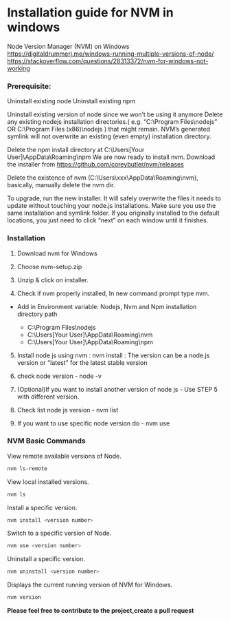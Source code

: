 # Installation guide for NVM in windows
Node Version Manager (NVM) on Windows
https://digitaldrummerj.me/windows-running-multiple-versions-of-node/
https://stackoverflow.com/questions/28313372/nvm-for-windows-not-working



### Prerequisite:

Uninstall existing node
Uninstall existing npm

Uninstall existing version of node since we won’t be using it anymore
Delete any existing nodejs installation directories.( e.g. “C:\Program Files\nodejs” OR C:\Program Files (x86)\nodejs ) that might remain. NVM’s generated symlink will not overwrite an existing (even empty) installation directory.

Delete the npm install directory at C:\Users\[Your User]\AppData\Roaming\npm We are now ready to install nvm. Download the installer from https://github.com/coreybutler/nvm/releases

Delete the existence of nvm (C:\Users\xxx\AppData\Roaming\nvm), basically, manually delete the nvm dir.

To upgrade, run the new installer. It will safely overwrite the files it needs to update without touching your node.js installations. Make sure you use the same installation and symlink folder. If you originally installed to the default locations, you just need to click “next” on each window until it finishes.


### Installation

 1. Download nvm for Windows

 2. Choose nvm-setup.zip

 3. Unzip & click on installer.

 4. Check if nvm properly installed, In new command prompt type nvm.

  - Add in Environment variable: 
    Nodejs, Nvm and Npm installation directory path

    * C:\Program Files\nodejs 
    * C:\Users\[Your User]\AppData\Roaming\nvm
    * C:\Users\[Your User]\AppData\Roaming\npm

 5. Install node js using nvm : nvm install <version> : The version can be a node.js version or "latest" for the latest stable version

 6. check node version - node -v 

 7. (Optional)If you want to install another version of node js - Use STEP 5 with different version.

 8. Check list node js version - nvm list

 9. If you want to use specific node version do - nvm use <version>


###  NVM Basic Commands

View remote available versions of Node.

```sh
nvm ls-remote
```

View local installed versions.

```sh
nvm ls
```

Install a specific version.
```sh
nvm install <version number>
```
Switch to a specific version of Node.
```sh 
nvm use <version number>
```
Uninstall a specific version.
```sh
nvm uninstall <version number>
```
Displays the current running version of NVM for Windows.
```sh
nvm version 
```

**Please feel free to contribute to the project,create a pull request**

